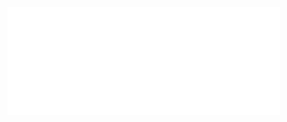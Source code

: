 <a href="https://metrics.lecoq.io/about/jeongwhanchoi"><img src="github-metrics.svg" align="left" width="47.5%"></img></a>
<a href="https://metrics.lecoq.io/about/jeongwhanchoi"><img src="github-metrics.svg" align="left" width="47.5%"></img></a>
